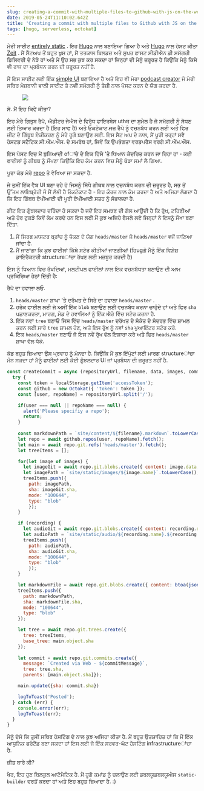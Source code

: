 ```yaml
---
slug: creating-a-commit-with-multiple-files-to-github-with-js-on-the-web
date: 2019-05-24T11:10:02.642Z
title: 'Creating a commit with multiple files to Github with JS on the web'
tags: [hugo, serverless, octokat]
---
```

ਮੇਰੀ ਸਾਈਟ [entirely static](https://github.com/PaulKinlan/paul.kinlan.me) . ਇਹ [Hugo](https://gohugo.io) ਨਾਲ ਬਣਾਇਆ ਗਿਆ ਹੈ ਅਤੇ [Hugo](https://gohugo.io) ਨਾਲ ਹੋਸਟ ਕੀਤਾ [Zeit](https://zeit.co) . ਮੈਂ ਸੈੱਟਅਪ ਤੋਂ ਬਹੁਤ ਖੁਸ਼ ਹਾਂ, ਮੈਂ ਤਤਕਾਲ ਬਿਲਡਜ਼ ਅਤੇ ਸੁਪਰ ਫਾਸਟ ਸੀਡੀਐਨ ਡੀ ਸਮੱਗਰੀ ਡਿਲਿਵਰੀ ਦੇ ਨੇੜੇ ਹਾਂ ਅਤੇ ਮੈਂ ਉਹ ਸਭ ਕੁਝ ਕਰ ਸਕਦਾ ਹਾਂ ਜਿਨ੍ਹਾਂ ਦੀ ਮੈਨੂੰ ਜ਼ਰੂਰਤ ਹੈ ਕਿਉਂਕਿ ਮੈਨੂੰ ਕਿਸੇ ਵੀ ਰਾਜ ਦਾ ਪ੍ਰਬੰਧਨ ਕਰਨ ਦੀ ਜ਼ਰੂਰਤ ਨਹੀਂ ਹੈ.

ਮੈਂ ਇਸ ਸਾਈਟ ਲਈ ਇੱਕ [simple UI](https://github.com/PaulKinlan/paul.kinlan.me/tree/main/static/share/image) ਬਣਾਇਆ ਹੈ ਅਤੇ ਇਹ ਵੀ ਮੇਰਾ [podcast creator](https://github.com/PaulKinlan/podcastinabox-editor) ਜੋ ਮੇਰੀ ਸਥਿਰ ਮੇਜ਼ਬਾਨੀ ਵਾਲੀ ਸਾਈਟ ਤੇ ਨਵੀਂ ਸਮੱਗਰੀ ਨੂੰ ਤੇਜ਼ੀ ਨਾਲ ਪੋਸਟ ਕਰਨ ਦੇ ਯੋਗ ਕਰਦਾ ਹੈ.

<figure><img src="/images/2019-05-24-creating-a-commit-with-multiple-files-to-github-with-js-on-the-web-0.jpeg"></figure>

ਸੋ. ਮੈਂ ਇਹ ਕਿਵੇਂ ਕੀਤਾ?

ਇਹ ਮੇਰੇ ਗਿਤੁਬ ਰੈਪੋ, ਐਡੀਟਰ ਜੇਐਸ ਦੇ ਵਿਰੁੱਧ ਫਾਇਰਬੇਸ uthਥ ਦਾ ਸੁਮੇਲ ਹੈ ਜੋ ਸਮੱਗਰੀ ਨੂੰ ਸੋਧਣ ਲਈ ਤਿਆਰ ਕਰਦਾ ਹੈ (ਇਹ ਸਾਫ ਹੈ) ਅਤੇ ਓਕਟੋਕਾਟ.ਜਜ਼ ਰੈਪੋ ਨੂੰ ਵਚਨਬੱਧ ਕਰਨ ਲਈ ਅਤੇ ਫਿਰ ਜ਼ੀਟ ਦੇ ਗਿੱਥੂਬ ਏਕੀਕਰਣ ਨੂੰ ਮੇਰੇ ਹੂਗੋ ਬਣਾਉਣ ਲਈ. ਇਸ ਸੈਟ ਅਪ ਦੇ ਨਾਲ, ਮੈਂ ਪੂਰੀ ਤਰ੍ਹਾਂ ਸਵੈ ਹੋਸਟਡ ਸਟੈਟਿਕ ਸੀ.ਐੱਮ.ਐੱਸ. ਦੇ ਸਮਰੱਥ ਹਾਂ, ਜਿਵੇਂ ਕਿ ਉਪਭੋਗਤਾ ਵਰਡਪਰੈਸ ਵਰਗੇ ਸੀ.ਐੱਮ.ਐੱਸ.

ਇਸ ਪੋਸਟ ਵਿਚ ਮੈਂ ਬੁਨਿਆਦੀ ofਾਂਚੇ ਦੇ ਇਕ ਹਿੱਸੇ &#39;ਤੇ ਧਿਆਨ ਕੇਂਦਰਿਤ ਕਰਨ ਜਾ ਰਿਹਾ ਹਾਂ - ਕਈ ਫਾਈਲਾਂ ਨੂੰ ਗੀਥਬ ਨੂੰ ਸੌਂਪਣਾ ਕਿਉਂਕਿ ਇਹ ਕੰਮ ਕਰਨ ਵਿਚ ਮੈਨੂੰ ਥੋੜਾ ਸਮਾਂ ਲੈ ਗਿਆ.

ਪੂਰਾ ਕੋਡ ਮੇਰੇ [repo](https://github.com/PaulKinlan/podcastinabox-editor/blob/master/record/javascripts/main.mjs#L90) ਤੇ ਵੇਖਿਆ ਜਾ ਸਕਦਾ ਹੈ.

ਜੇ ਤੁਸੀਂ ਇੱਕ ਵੈਬ UI ਬਣਾ ਰਹੇ ਹੋ ਜਿਸਨੂੰ ਸਿੱਧੇ ਗੀਥਬ ਨਾਲ ਵਚਨਬੱਧ ਕਰਨ ਦੀ ਜ਼ਰੂਰਤ ਹੈ, ਸਭ ਤੋਂ ਉੱਤਮ ਲਾਇਬ੍ਰੇਰੀ ਜੋ ਮੈਂ ਲੱਭੀ ਹੈ ਓਕਟੋਕਾਟ ਹੈ - ਇਹ ਕੋਰਜ਼ ਨਾਲ ਕੰਮ ਕਰਦਾ ਹੈ ਅਤੇ ਅਜਿਹਾ ਲੱਗਦਾ ਹੈ ਕਿ ਇਹ ਗਿੱਥਬ ਏਪੀਆਈ ਦੀ ਪੂਰੀ ਏਪੀਆਈ ਸਤਹ ਨੂੰ ਸੰਭਾਲਦਾ ਹੈ.

ਗੀਟ ਇਕ ਗੁੰਝਲਦਾਰ ਦਰਿੰਦਾ ਹੋ ਸਕਦਾ ਹੈ ਜਦੋਂ ਇਹ ਸਮਝਣ ਦੀ ਗੱਲ ਆਉਂਦੀ ਹੈ ਕਿ ਰੁੱਖ, ਟਹਿਣੀਆਂ ਅਤੇ ਹੋਰ ਟੁਕੜੇ ਕਿਵੇਂ ਕੰਮ ਕਰਦੇ ਹਨ ਇਸ ਲਈ ਮੈਂ ਕੁਝ ਅਜਿਹੇ ਫੈਸਲੇ ਲਏ ਜਿਨ੍ਹਾਂ ਨੇ ਇਸਨੂੰ ਸੌਖਾ ਬਣਾ ਦਿੱਤਾ.

1. ਮੈਂ ਸਿਰਫ ਮਾਸਟਰ ਬ੍ਰਾਂਚ ਨੂੰ ਧੱਕਣ ਦੇ ਯੋਗ `heads/master` ਜੋ `heads/master` ਵਜੋਂ ਜਾਣਿਆ ਜਾਂਦਾ ਹੈ.
1. ਮੈਂ ਜਾਣਾਂਗਾ ਕਿ ਕੁਝ ਫਾਈਲਾਂ ਕਿੱਥੇ ਸਟੋਰ ਕੀਤੀਆਂ ਜਾਣਗੀਆਂ (ਹਿugਗੋ ਮੈਨੂੰ ਇੱਕ ਵਿਸ਼ੇਸ਼ ਡਾਇਰੈਕਟਰੀ structureਾਂਚਾ ਰੱਖਣ ਲਈ ਮਜ਼ਬੂਰ ਕਰਦੀ ਹੈ)


ਇਸ ਨੂੰ ਧਿਆਨ ਵਿਚ ਰੱਖਦਿਆਂ, ਮਲਟੀਪਲ ਫਾਈਲਾਂ ਨਾਲ ਇਕ ਵਚਨਬੱਧਤਾ ਬਣਾਉਣ ਦੀ ਆਮ ਪ੍ਰਕਿਰਿਆ ਹੇਠਾਂ ਦਿੱਤੀ ਹੈ:

ਰੈਪੋ ਦਾ ਹਵਾਲਾ ਲਓ.

1. `heads/master` ਸ਼ਾਖਾ &#39;ਤੇ ਦਰੱਖਤ ਦੇ ਸਿਰੇ ਦਾ ਹਵਾਲਾ `heads/master` .
1. ਹਰੇਕ ਫਾਈਲ ਲਈ ਜੋ ਅਸੀਂ ਇੱਕ `blob` ਬਣਾਉਣ ਲਈ ਵਚਨਬੱਧ ਕਰਨਾ ਚਾਹੁੰਦੇ ਹਾਂ ਅਤੇ ਫਿਰ `sha` ਪਛਾਣਕਰਤਾ, ਮਾਰਗ, ਮੋਡ ਦੇ ਹਵਾਲਿਆਂ ਨੂੰ ਇੱਕ ਐਰੇ ਵਿੱਚ ਸਟੋਰ ਕਰਨਾ ਹੈ.
1. ਇੱਕ ਨਵਾਂ `tree` ਬਣਾਓ ਜਿਸ ਵਿੱਚ `heads/master` ਦਰੱਖਤ ਦੇ ਸੰਕੇਤ ਦੇ ਸੰਦਰਭ ਵਿੱਚ ਸ਼ਾਮਲ ਕਰਨ ਲਈ ਸਾਰੇ `tree` ਸ਼ਾਮਲ ਹੋਣ, ਅਤੇ ਇਸ ਰੁੱਖ ਨੂੰ ਨਵਾਂ `sha` ਪੁਆਇੰਟਰ ਸਟੋਰ ਕਰੋ.
1. ਇਕ `heads/master` ਬਣਾਓ ਜੋ ਇਸ ਨਵੇਂ ਰੁੱਖ ਵੱਲ ਇਸ਼ਾਰਾ ਕਰੇ ਅਤੇ ਫਿਰ `heads/master` ਸ਼ਾਖਾ ਵੱਲ ਧੱਕੋ.

ਕੋਡ ਬਹੁਤ ਜ਼ਿਆਦਾ ਉਸ ਪ੍ਰਵਾਹ ਨੂੰ ਮੰਨਦਾ ਹੈ. ਕਿਉਂਕਿ ਮੈਂ ਕੁਝ ਇੰਪੁੱਟਾਂ ਲਈ ਮਾਰਗ structureਾਂਚਾ ਮੰਨ ਸਕਦਾ ਹਾਂ ਮੈਨੂੰ ਫਾਈਲਾਂ ਲਈ ਕੋਈ ਗੁੰਝਲਦਾਰ UI ਜਾਂ ਪ੍ਰਬੰਧਨ ਦੀ ਜ਼ਰੂਰਤ ਨਹੀਂ ਹੈ.

```JavaScript
const createCommit = async (repositoryUrl, filename, data, images, commitMessage, recording) => {
  try {
    const token = localStorage.getItem('accessToken');
    const github = new Octokat({ 'token': token });
    const [user, repoName] = repositoryUrl.split('/');

    if(user === null || repoName === null) {
      alert('Please specifiy a repo');
      return;
    }
    
    const markdownPath = `site/content/${filename}.markdown`.toLowerCase();
    let repo = await github.repos(user, repoName).fetch();
    let main = await repo.git.refs('heads/master').fetch();
    let treeItems = [];

    for(let image of images) {
      let imageGit = await repo.git.blobs.create({ content: image.data, encoding: 'base64' });
      let imagePath = `site/static/images/${image.name}`.toLowerCase();
      treeItems.push({
        path: imagePath,
        sha: imageGit.sha,
        mode: "100644",
        type: "blob"
        });
    }

    if (recording) {
      let audioGit = await repo.git.blobs.create({ content: recording.data, encoding: 'base64' });
      let audioPath = `site/static/audio/${recording.name}.${recording.extension}`.toLowerCase();
      treeItems.push({
        path: audioPath,
        sha: audioGit.sha,
        mode: "100644",
        type: "blob"
        });
    }

    let markdownFile = await repo.git.blobs.create({ content: btoa(jsonEncode(data)), encoding: 'base64' });
    treeItems.push({
      path: markdownPath,
      sha: markdownFile.sha,
      mode: "100644",
      type: "blob"
    });

    let tree = await repo.git.trees.create({
      tree: treeItems,
      base_tree: main.object.sha
    });
  
    let commit = await repo.git.commits.create({
      message: `Created via Web - ${commitMessage}`,
      tree: tree.sha,
      parents: [main.object.sha]});

    main.update({sha: commit.sha})

    logToToast('Posted');
  } catch (err) {
    console.error(err);
    logToToast(err);
  }
}
```

ਮੈਨੂੰ ਦੱਸੋ ਕਿ ਤੁਸੀਂ ਸਥਿਰ ਹੋਸਟਿੰਗ ਦੇ ਨਾਲ ਕੁਝ ਅਜਿਹਾ ਕੀਤਾ ਹੈ. ਮੈਂ ਬਹੁਤ ਉਤਸ਼ਾਹਿਤ ਹਾਂ ਕਿ ਮੈਂ ਇੱਕ ਆਧੁਨਿਕ ਫਰੰਟੈਂਡ ਬਣਾ ਸਕਦਾ ਹਾਂ ਇਸ ਲਈ ਜੋ ਇੱਕ ਸਰਵਰ-ਘੱਟ ਹੋਸਟਿੰਗ infrastructureਾਂਚਾ ਹੈ.

ਜ਼ੀਤ ਬਾਰੇ ਕੀ?

ਖੈਰ, ਇਹ ਹੁਣ ਬਿਲਕੁਲ ਆਟੋਮੈਟਿਕ ਹੈ. ਮੈਂ ਹੂਗੋ ਕਮਾਂਡ ਨੂੰ ਚਲਾਉਣ ਲਈ ਡਬਲਯੂਡਬਲਯੂਐਸ `static-builder` ਵਰਤੋਂ ਕਰਦਾ ਹਾਂ ਅਤੇ ਇਹ ਬਹੁਤ ਜ਼ਿਆਦਾ ਹੈ. :)